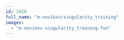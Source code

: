 ```yaml
---
id: 2428
full_name: "m-novikov/singularity_training"
images: 
  - "m-novikov-singularity_training-fun"
---
```


